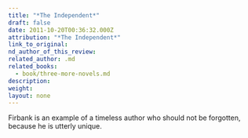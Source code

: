 ```yaml
---
title: "*The Independent*"
draft: false
date: 2011-10-20T00:36:32.000Z
attribution: "*The Independent*"
link_to_original:
nd_author_of_this_review:
related_author: .md
related_books:
  - book/three-more-novels.md
description:
weight:
layout: none
---
```

Firbank is an example of a timeless author who should not be forgotten, because he is utterly unique.

